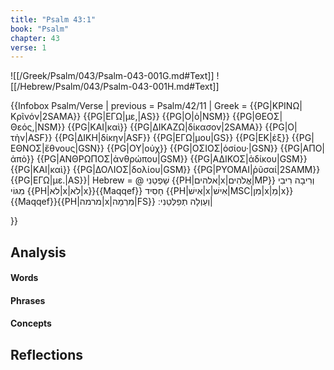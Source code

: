 ```yaml
---
title: "Psalm 43:1"
book: "Psalm"
chapter: 43
verse: 1
---
```

![[/Greek/Psalm/043/Psalm-043-001G.md#Text]]
![[/Hebrew/Psalm/043/Psalm-043-001H.md#Text]]

{{Infobox Psalm/Verse |
  previous = Psalm/42/11 |
  Greek = {{PG|ΚΡΙΝΩ|Κρῖνόν|2SAMA}} {{PG|ΕΓΩ|με,|AS}} {{PG|Ο|ὁ|NSM}} {{PG|ΘΕΟΣ|Θεός,|NSM}} {{PG|ΚΑΙ|καὶ}} {{PG|ΔΙΚΑΖΩ|δίκασον|2SAMA}} {{PG|Ο|τὴν|ASF}} {{PG|ΔΙΚΗ|δίκην|ASF}} {{PG|ΕΓΩ|μου|GS}} {{PG|ΕΚ|ἐξ}} {{PG|ΕΘΝΟΣ|ἔθνους|GSN}} {{PG|ΟΥ|οὐχ}} {{PG|ΟΣΙΟΣ|ὁσίου·|GSN}} {{PG|ΑΠΟ|ἀπὸ}} {{PG|ΑΝΘΡΩΠΟΣ|ἀνθρώπου|GSM}} {{PG|ΑΔΙΚΟΣ|ἀδίκου|GSM}} {{PG|ΚΑΙ|καὶ}} {{PG|ΔΟΛΙΟΣ|δολίου|GSM}} {{PG|ΡΥΟΜΑΙ|ῥῦσαί|2SAMM}} {{PG|ΕΓΩ|με.|AS}}|
  Hebrew = @
שָׁפְטֵנִי
{{PH|אלהים|x|אֱלֹהִים|MP}}
וְרִיבָה
רִיבִי
מִגּוֹי
{{PH|לא|x|לֹא|x}}{{Maqqef}}
חָסִיד
{{PH|אִישׁ|x|אִישׁ|MSC|מִן|x|מֵ|x}}{{Maqqef}}{{PH|מרמה|x|מִרְמָה|FS}}
וְעַוְלָה
תְפַלְּטֵנִי
׃|<!--
QMMS
W-QMMS
MSC-NY
MN-MS
MS
W-FS
PI2MS-NY
//-->

}}

## Analysis

#### Words

#### Phrases

#### Concepts

## Reflections
